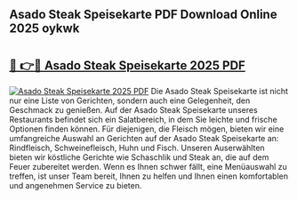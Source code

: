 ## Asado Steak Speisekarte PDF Download Online 2025 oykwk

# <h2><a href="http://gc7f2ix.nevu.top/?p=Asado+Steak+Speisekarte">🔗 👉🔴 Asado Steak Speisekarte 2025 PDF</a></h2>

[![Asado Steak Speisekarte 2025 PDF](https://i.imgur.com/dBaPXMq.png)](http://gc7f2ix.nevu.top/?p=Asado+Steak+Speisekarte)
Die Asado Steak Speisekarte ist nicht nur eine Liste von Gerichten, sondern auch eine Gelegenheit, den Geschmack zu genießen. Auf der Asado Steak Speisekarte unseres Restaurants befindet sich ein Salatbereich, in dem Sie leichte und frische Optionen finden können. Für diejenigen, die Fleisch mögen, bieten wir eine umfangreiche Auswahl an Gerichten auf der Asado Steak Speisekarte an: Rindfleisch, Schweinefleisch, Huhn und Fisch. Unseren Auserwählten bieten wir köstliche Gerichte wie Schaschlik und Steak an, die auf dem Feuer zubereitet werden. Wenn es Ihnen schwer fällt, eine Menüauswahl zu treffen, ist unser Team bereit, Ihnen zu helfen und Ihnen einen komfortablen und angenehmen Service zu bieten.
